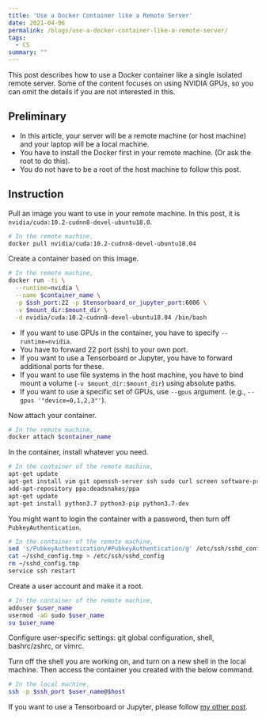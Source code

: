 ```yaml
---
title: 'Use a Docker Container like a Remote Server'
date: 2021-04-06
permalink: /blogs/use-a-docker-container-like-a-remote-server/
tags:
  - CS
summary: ""
---
```


This post describes how to use a Docker container like a single isolated remote server.
Some of the content focuses on using NVIDIA GPUs, so you can omit the details if you are not interested in this.

## Preliminary

- In this article, your server will be a remote machine (or host machine) and your laptop will be a local machine.
- You have to install the Docker first in your remote machine. (Or ask the root to do this).
- You do not have to be a root of the host machine to follow this post.

## Instruction

Pull an image you want to use in your remote machine.
In this post, it is `nvidia/cuda:10.2-cudnn8-devel-ubuntu18.0`.

```bash
# In the remote machine,
docker pull nvidia/cuda:10.2-cudnn8-devel-ubuntu18.04
```

Create a container based on this image.
```bash
# In the remote machine,
docker run -ti \
  --runtime=nvidia \
  --name $container_name \
  -p $ssh_port:22 -p $tensorboard_or_jupyter_port:6006 \
  -v $mount_dir:$mount_dir \
  -d nvidia/cuda:10.2-cudnn8-devel-ubuntu18.04 /bin/bash
```
- If you want to use GPUs in the container, you have to specify `--runtime=nvidia`.
- You have to forward 22 port (ssh) to your own port.
- If you want to use a Tensorboard or Jupyter, you have to forward additional ports for these.
- If you want to use file systems in the host machine, you have to bind mount a volume (`-v $mount_dir:$mount_dir`) using absolute paths.
- If you want to use a specific set of GPUs, use `--gpus` argument. (e.g., `--gpus '"device=0,1,2,3"'`).

Now attach your container.
```bash
# In the remote machine,
docker attach $container_name
```

In the container, install whatever you need.
```bash
# In the container of the remote machine,
apt-get update
apt-get install vim git openssh-server ssh sudo curl screen software-properties-common
add-apt-repository ppa:deadsnakes/ppa
apt-get update
apt-get install python3.7 python3-pip python3.7-dev
```

You might want to login the container with a password, then turn off `PubkeyAuthentication`.
```bash
# In the container of the remote machine,
sed 's/PubkeyAuthentication/#PubkeyAuthentication/g' /etc/ssh/sshd_config > ~/sshd_config.tmp
cat ~/sshd_config.tmp > /etc/ssh/sshd_config
rm ~/sshd_config.tmp
service ssh restart
```

Create a user account and make it a root.
```bash
# In the container of the remote machine,
adduser $user_name
usermod -aG sudo $user_name
su $user_name
```

Configure user-specific settings: git global configuration, shell, bashrc/zshrc, or vimrc.

Turn off the shell you are working on, and turn on a new shell in the local machine.
Then access the container you created with the below command.
```bash
# In the local machine,
ssh -p $ssh_port $user_name@$host
``` 

If you want to use a Tensorboard or Jupyter, please follow [my other post](/blogs/tensorboard-in-a-docker-container/).
